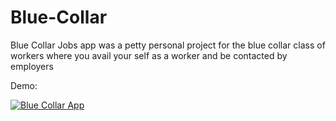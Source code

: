 # Blue-Collar
Blue Collar Jobs app was a petty personal project for the blue collar class of workers where you avail your self as a worker and be contacted by employers

Demo:

[![Blue Collar App](https://img.youtube.com/vi/9ox7isuoZGY/3.jpg)](https://www.youtube.com/watch?v=9ox7isuoZGY)



